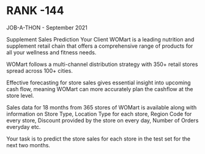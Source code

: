 # RANK -144 
JOB-A-THON - September 2021

Supplement Sales Prediction
Your Client WOMart is a leading nutrition and supplement retail chain that offers a comprehensive range of products for all your wellness and fitness needs. 

WOMart follows a multi-channel distribution strategy with 350+ retail stores spread across 100+ cities. 

Effective forecasting for store sales gives essential insight into upcoming cash flow, meaning WOMart can more accurately plan the cashflow at the store level.

Sales data for 18 months from 365 stores of WOMart is available along with information on Store Type, Location Type for each store, Region Code for every store, Discount provided by the store on every day, Number of Orders everyday etc.

Your task is to predict the store sales for each store in the test set for the next two months.
